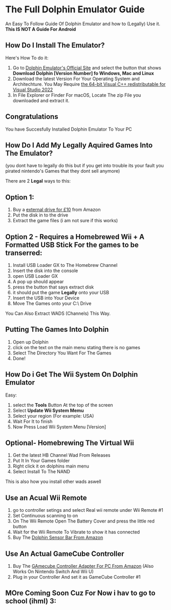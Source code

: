 # The Full Dolphin Emulator Guide
An Easy To Follow Guide Of Dolphin Emulator and how to (Legally) Use it. **This IS NOT A Guide For Android**

## How Do I Install The Emulator?
Here's How To do it:

1. Go to [Dolphin Emulator's Official Site](https://dolphin-emu.org/) and select the button that shows **Download Dolphin [Version Number] fo Windows, Mac and Linux**
2. Download the latest Version For Your Operating System and Architechture. You May Require [the 64-bit Visual C++ redistributable for Visual Studio 2022](https://learn.microsoft.com/en-us/cpp/windows/latest-supported-vc-redist?view=msvc-170)
3. In File Explorer or Finder For macOS, Locate The zip File you downloaded and extract it.

## Congratulations
You have Succesfully Installed Dolphin Emulator To Your PC

## How Do I Add My **Legally** Aquired Games Into The Emulator?
(you dont have to legally do this but if you get into trouble its your fault you pirated nintendo's Games that they dont sell anymore)

There are 2 **Legal** ways to this:

## Option 1:
1. Buy a [external drive for £10](https://www.amazon.co.uk/External-Portable-Desktop-MacBook-Windows/dp/B09VGP5ZSF/ref=sr_1_5?sr=8-5) from Amazon
2. Put the disk in to the drive
3. Extract the game files
   (i am not sure if this works)

## Option 2 - Requires a Homebrewed Wii + A Formatted USB Stick For the games to be transerred:
1. Install USB Loader GX to The Homebrew Channel
2. Insert the disk into the console
3. open USB Loader GX
4. A pop up should appear
5. press the button that says extract disk
6. it should put the game **Legally** onto your USB
7. Insert the USB into Your Device
8. Move The Games onto your C:\ Drive
   
You Can Also Extract WADS (Channels) This Way.

## Putting The Games Into Dolphin
1. Open up Dolphin
2. click on the text on the main menu stating there is no games
3. Select The Directory You Want For The Games
4. Done!

## How Do i Get The Wii System On Dolphin Emulator
Easy:
1. select the **Tools** Button At the top of the screen
2. Select **Update Wii System Memu**
3. Select your region (For example: USA)
4. Wait For It to finish
5. Now Press Load Wii System Menu [Version]

## Optional- Homebrewing The Virtual Wii
1. Get the latest HB Channel Wad From Releases
2. Put It In Your Games folder
3. Right click it on dolphins main menu
4. Select Install To The NAND

This is also how you install other wads aswell

## Use an Acual Wii Remote
1. go to controller setings and select Real wii remote under Wii Remote #1
2. Set Continuous scanning to on
3. On The Wii Remote Open The Battery Cover and press the little red button
4. Wait for the Wii Remote To Vibrate to show it has connected
5. Buy The [Dolphin Sensor Bar From Amazon](https://www.amazon.co.uk/Mayflash-W010-Dolphin-Bar-Wireless/dp/B00HZWEB74/ref=sr_1_3?sr=8-3)

## Use An Actual GameCube Controller
1. Buy The [GAmecube Controller Adapter For PC From Amazon](https://www.amazon.co.uk/Controller-Adapter-Converter-Vibration-Features/dp/B0DSF877CF/ref=sr_1_6?sr=8-6) (Also Works On Nintendo Switch And Wii U)
2. Plug in your Controller And set it as GameCube Controller #1

## MOre Coming Soon Cuz For Now i hav to go to school (ihml) 3:






